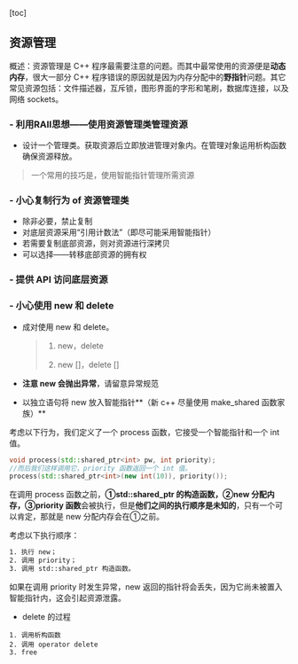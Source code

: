 [toc]

## 资源管理

概述：资源管理是 C++ 程序最需要注意的问题。而其中最常使用的资源便是**动态内存**，很大一部分
C++ 程序错误的原因就是因为内存分配中的**野指针**问题。其它常见资源包括：文件描述器，互斥锁，图形界面的字形和笔刷，数据库连接，以及网络 sockets。

### - 利用**RAII**思想——使用资源管理类管理资源

- 设计一个管理类。获取资源后立即放进管理对象内。在管理对象运用析构函数确保资源释放。

> 一个常用的技巧是，使用智能指针管理所需资源

### - 小心复制行为 of 资源管理类

- 除非必要，禁止复制
- 对底层资源采用“引用计数法”（即尽可能采用智能指针）
- 若需要复制底部资源，则对资源进行深拷贝
- 可以选择——转移底部资源的拥有权

### - 提供 API 访问底层资源

### - 小心使用 new 和 delete

- 成对使用 new 和 delete。

    > 1. new，delete
    >
    > 2. new []，delete []

- **注意 new 会抛出异常**，请留意异常规范

- 以独立语句将 new 放入智能指针**（新 c++ 尽量使用 make_shared 函数家族）**

考虑以下行为，我们定义了一个 process 函数，它接受一个智能指针和一个 int 值。

~~~c++
void process(std::shared_ptr<int> pw, int priority);
//而后我们这样调用它，priority 函数返回一个 int 值。
process(std::shared_ptr<int>(new int(10)), priority());
~~~

在调用 process 函数之前，**①std::shared_ptr 的构造函数，②new 分配内存，③priority 函数**会被执行，但是**他们之间的执行顺序是未知的**，只有一个可以肯定，那就是 new 分配内存会在①之前。

考虑以下执行顺序：

```txt
1. 执行 new；
2. 调用 priority；
3. 调用 std::shared_ptr 构造函数。
```

如果在调用 priority 时发生异常，new 返回的指针将会丢失，因为它尚未被置入智能指针内，这会引起资源泄露。

- delete 的过程

```text
1. 调用析构函数
2. 调用 operator delete
3. free
```



